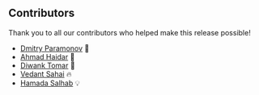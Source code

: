## Contributors

Thank you to all our contributors who helped make this release possible!

- [Dmitry Paramonov](https://github.com/whiterabbit1983) 🐇
- [Ahmad Haidar](https://github.com/Ahmad-mtos) 🚀
- [Diwank Tomar](https://github.com/creatorrr) 🌟
- [Vedant Sahai](https://github.com/Vedantsahai18) 🔥
- [Hamada Salhab](https://github.com/HamadaSalhab) 💡